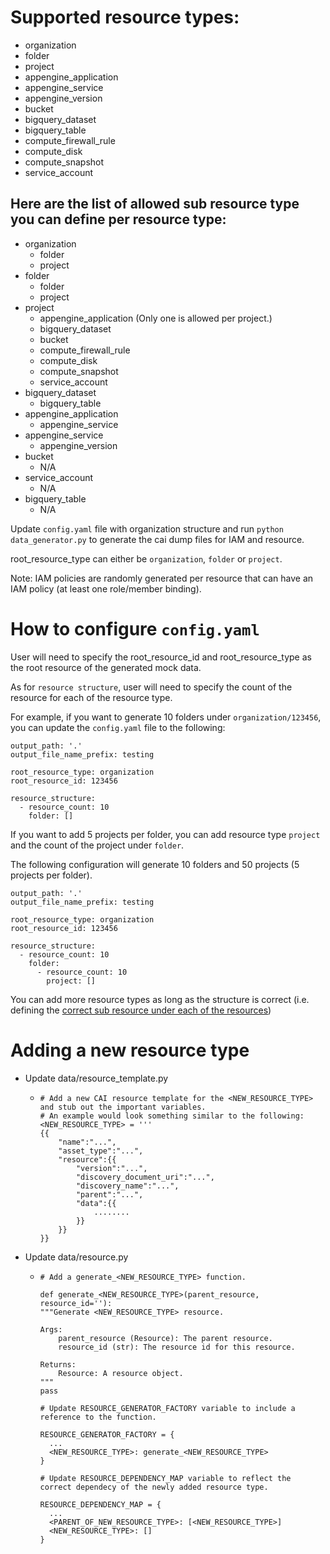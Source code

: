 # Supported resource types:
- organization
- folder
- project
- appengine_application
- appengine_service
- appengine_version
- bucket
- bigquery_dataset
- bigquery_table
- compute_firewall_rule
- compute_disk
- compute_snapshot
- service_account

## <a name="allowed-sub-resources"></a> Here are the list of allowed sub resource type you can define per resource type:
- organization
  - folder
  - project
- folder
  - folder
  - project
- project
  - appengine_application (Only one is allowed per project.)
  - bigquery_dataset
  - bucket
  - compute_firewall_rule
  - compute_disk
  - compute_snapshot
  - service_account
- bigquery_dataset
  - bigquery_table
- appengine_application
  - appengine_service
- appengine_service
  - appengine_version
- bucket
  - N/A
- service_account
  - N/A
- bigquery_table
  - N/A

Update `config.yaml` file with organization structure and run `python data_generator.py` 
to generate the cai dump files for IAM and resource.

root_resource_type can either be `organization`, `folder` or `project`.

Note: IAM policies are randomly generated per resource that can have an IAM policy (at least one role/member binding).

# How to configure `config.yaml`

User will need to specify the root_resource_id and root_resource_type as the root resource of the generated mock data.

As for `resource structure`, user will need to specify the count of the resource for each of the resource type.

For example, if you want to generate 10 folders under `organization/123456`, you can update the `config.yaml` file to the following:
```
output_path: '.'
output_file_name_prefix: testing

root_resource_type: organization
root_resource_id: 123456

resource_structure:
  - resource_count: 10
    folder: []
```
If you want to add 5 projects per folder, you can add resource type `project` and the count of the project under `folder`.

The following configuration will generate 10 folders and 50 projects (5 projects per folder).
```
output_path: '.'
output_file_name_prefix: testing

root_resource_type: organization
root_resource_id: 123456

resource_structure:
  - resource_count: 10
    folder:
      - resource_count: 10
        project: []
```

You can add more resource types as long as the structure is correct (i.e. defining 
the [correct sub resource under each of the resources](#allowed-sub-resources))

# Adding a new resource type

- Update data/resource_template.py 
  - ```
    # Add a new CAI resource template for the <NEW_RESOURCE_TYPE> and stub out the important variables.
    # An example would look something similar to the following:
    <NEW_RESOURCE_TYPE> = '''
    {{
        "name":"...",
        "asset_type":"...",
        "resource":{{
            "version":"...",
            "discovery_document_uri":"...",
            "discovery_name":"...",
            "parent":"...",
            "data":{{
                ........
            }}
        }}
    }}
    ```

- Update data/resource.py 
  - ```
    # Add a generate_<NEW_RESOURCE_TYPE> function.
    
    def generate_<NEW_RESOURCE_TYPE>(parent_resource, resource_id=''):
    """Generate <NEW_RESOURCE_TYPE> resource.

    Args:
        parent_resource (Resource): The parent resource.
        resource_id (str): The resource id for this resource.

    Returns:
        Resource: A resource object.
    """
    pass
    
    # Update RESOURCE_GENERATOR_FACTORY variable to include a reference to the function.
    
    RESOURCE_GENERATOR_FACTORY = {
      ...
      <NEW_RESOURCE_TYPE>: generate_<NEW_RESOURCE_TYPE>
    }

    # Update RESOURCE_DEPENDENCY_MAP variable to reflect the correct dependecy of the newly added resource type.
    
    RESOURCE_DEPENDENCY_MAP = {
      ...
      <PARENT_OF_NEW_RESOURCE_TYPE>: [<NEW_RESOURCE_TYPE>]
      <NEW_RESOURCE_TYPE>: []
    }
    
    ```
